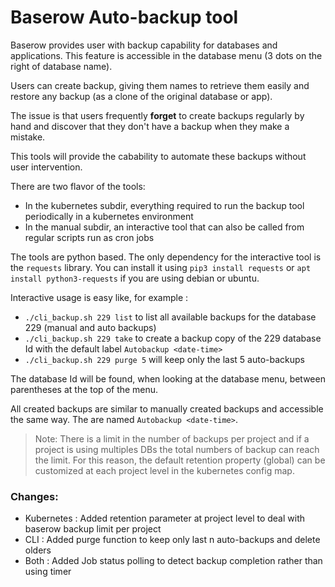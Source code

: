 # Baserow Auto-backup tool

Baserow provides user with backup capability for databases and applications. This feature is accessible in the database menu (3 dots on the right of database name).

Users can create backup, giving them names to retrieve them easily and restore any backup (as a clone of the original database or app).

The issue is that users frequently **forget** to create backups regularly by hand and discover that they don't have a backup when they make a mistake.

This tools will provide the cabability to automate these backups without user intervention.

There are two flavor of the tools:
- In the kubernetes subdir, everything required to run the backup tool periodically in a kubernetes environment
- In the manual subdir, an interactive tool that can also be called from regular scripts run as cron jobs

The tools are python based. The only dependency for the interactive tool is the `requests` library. You can install it using `pip3 install requests` or `apt install python3-requests` if you are using debian or ubuntu.

Interactive usage is easy like, for example :

- `./cli_backup.sh 229 list` to list all available backups for the database 229 (manual and auto backups)
- `./cli_backup.sh 229 take` to create a backup copy of the 229 database Id with the default label `Autobackup <date-time>`
- `./cli_backup.sh 229 purge 5` will keep only the last 5 auto-backups

The database Id will be found, when looking at the database menu, between parentheses at the top of the menu.

All created backups are similar to manually created backups and accessible the same way. The are named `Autobackup <date-time>`.

>Note: There is a limit in the number of backups per project and if a project is using multiples DBs the total numbers of backup can reach the limit. For this reason, the default retention property (global) can be customized at each project level in the kubernetes config map.

### Changes:  
- Kubernetes : Added retention parameter at project level to deal with baserow backup limit per project
- CLI : Added purge function to keep only last n auto-backups and delete olders
- Both : Added Job status polling to detect backup completion rather than using timer